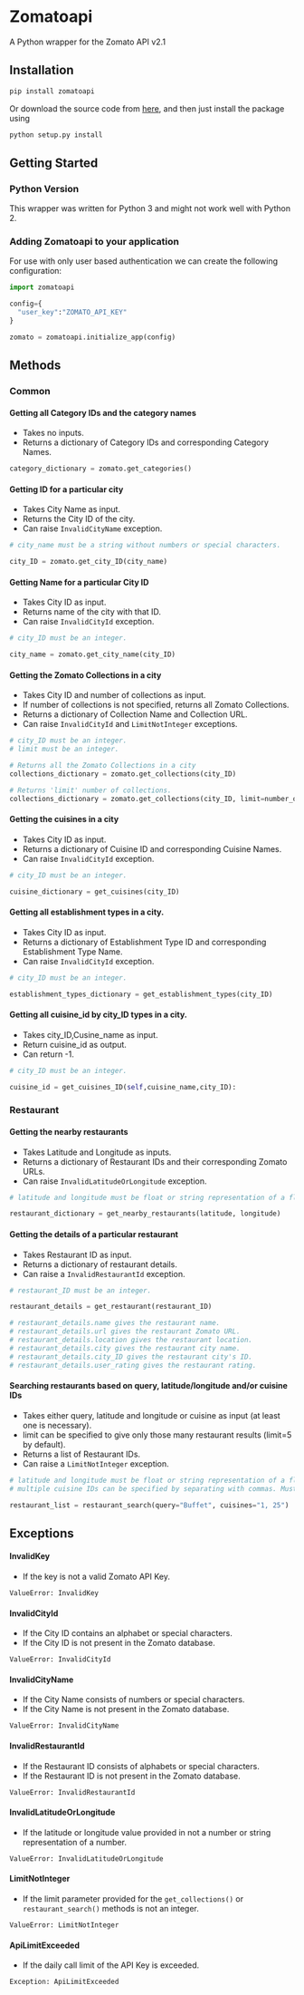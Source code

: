 # Zomatoapi
A Python wrapper for the Zomato API v2.1

## Installation

```bash
pip install zomatoapi
```
Or download the source code from [here](https://github.com/gaurav19063/zomatoapi), and then just install the package using

```bash
python setup.py install
```


## Getting Started
### Python Version
This wrapper was written for Python 3 and might not work well with Python 2.

### Adding Zomatoapi to your application
For use with only user based authentication we can create the following configuration:

```python
import zomatoapi

config={
  "user_key":"ZOMATO_API_KEY"
}

zomato = zomatoapi.initialize_app(config)
```
## Methods
### Common
#### Getting all Category IDs and the category names
- Takes no inputs.
- Returns a dictionary of Category IDs and corresponding Category Names.

```python
category_dictionary = zomato.get_categories()
```

#### Getting ID for a particular city
- Takes City Name as input.
- Returns the City ID of the city.
- Can raise ```InvalidCityName``` exception.

```python
# city_name must be a string without numbers or special characters.

city_ID = zomato.get_city_ID(city_name)
```

#### Getting Name for a particular City ID
- Takes City ID as input.
- Returns name of the city with that ID.
- Can raise ```InvalidCityId``` exception.

```python
# city_ID must be an integer.

city_name = zomato.get_city_name(city_ID)
```

#### Getting the Zomato Collections in a city
- Takes City ID and number of collections as input.
- If number of collections is not specified, returns all Zomato Collections.
- Returns a dictionary of Collection Name and Collection URL.
- Can raise ```InvalidCityId``` and ```LimitNotInteger``` exceptions.

```python
# city_ID must be an integer.
# limit must be an integer.

# Returns all the Zomato Collections in a city
collections_dictionary = zomato.get_collections(city_ID)

# Returns 'limit' number of collections.
collections_dictionary = zomato.get_collections(city_ID, limit=number_of_collections)
```

#### Getting the cuisines in a city
- Takes City ID as input.
- Returns a dictionary of Cuisine ID and corresponding Cuisine Names.
- Can raise ```InvalidCityId``` exception.

```python
# city_ID must be an integer.

cuisine_dictionary = get_cuisines(city_ID)
```

#### Getting all establishment types in a city.
- Takes City ID as input.
- Returns a dictionary of Establishment Type ID and corresponding Establishment Type Name.
- Can raise ```InvalidCityId``` exception.

```python
# city_ID must be an integer.

establishment_types_dictionary = get_establishment_types(city_ID)
```

#### Getting all cuisine_id by city_ID types in a city.
- Takes city_ID,Cusine_name as input.
- Return cuisine_id as output.
- Can return -1.



```python
# city_ID must be an integer.

cuisine_id = get_cuisines_ID(self,cuisine_name,city_ID):
```
### Restaurant

#### Getting the nearby restaurants
- Takes Latitude and Longitude as inputs.
- Returns a dictionary of Restaurant IDs and their corresponding Zomato URLs.
- Can raise ```InvalidLatitudeOrLongitude``` exception.

```python
# latitude and longitude must be float or string representation of a float.

restaurant_dictionary = get_nearby_restaurants(latitude, longitude)
```

#### Getting the details of a particular restaurant
- Takes Restaurant ID as input.
- Returns a dictionary of restaurant details.
- Can raise a ```InvalidRestaurantId``` exception.

```python
# restaurant_ID must be an integer.

restaurant_details = get_restaurant(restaurant_ID)

# restaurant_details.name gives the restaurant name.
# restaurant_details.url gives the restaurant Zomato URL.
# restaurant_details.location gives the restaurant location.
# restaurant_details.city gives the restaurant city name.
# restaurant_details.city_ID gives the restaurant city's ID.
# restaurant_details.user_rating gives the restaurant rating.
```

#### Searching restaurants based on query, latitude/longitude and/or cuisine IDs
- Takes either query, latitude and longitude or cuisine as input (at least one is necessary).
- limit can be specified to give only those many restaurant results (limit=5 by default).
- Returns a list of Restaurant IDs.
- Can raise a ```LimitNotInteger``` exception.

```python
# latitude and longitude must be float or string representation of a float.
# multiple cuisine IDs can be specified by separating with commas. Must be a string.

restaurant_list = restaurant_search(query="Buffet", cuisines="1, 25")
```
## Exceptions

#### InvalidKey
- If the key is not a valid Zomato API Key.

```
ValueError: InvalidKey
```
#### InvalidCityId
- If the City ID contains an alphabet or special characters.
- If the City ID is not present in the Zomato database.

```
ValueError: InvalidCityId
```
#### InvalidCityName
- If the City Name consists of numbers or special characters.
- If the City Name is not present in the Zomato database.

```
ValueError: InvalidCityName
```
#### InvalidRestaurantId
- If the Restaurant ID consists of alphabets or special characters.
- If the Restaurant ID is not present in the Zomato database.

```
ValueError: InvalidRestaurantId
```
#### InvalidLatitudeOrLongitude
- If the latitude or longitude value provided in not a number or string representation of a number.

```
ValueError: InvalidLatitudeOrLongitude
```
#### LimitNotInteger
- If the limit parameter provided for the ```get_collections()``` or ```restaurant_search()``` methods is not an integer.

```
ValueError: LimitNotInteger
```
#### ApiLimitExceeded
- If the daily call limit of the API Key is exceeded.

```
Exception: ApiLimitExceeded
```
